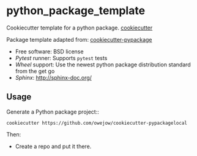 # python_package_template

Cookiecutter template for a python package. [cookiecutter](https://github.com/audreyr/cookiecutter)

Package template adapted from:
 [cookiecutter-pypackage](https://github.com/Nekroze/cookiecutter-pypackage)

* Free software: BSD license
* *Pytest* runner: Supports `pytest` tests
* *Wheel* support: Use the newest python package distribution standard from the get go
* *Sphinx*: http://sphinx-doc.org/

Usage
-----

Generate a Python package project::

    cookiecutter https://github.com/owejow/cookiecutter-pypackagelocal

Then:

* Create a repo and put it there.
